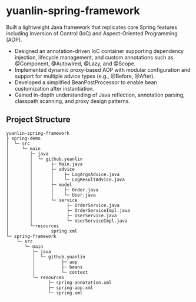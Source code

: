 # yuanlin-spring-framework
Built a lightweight Java framework that replicates core Spring features including Inversion of Control (IoC) and Aspect-Oriented Programming (AOP).

- Designed an annotation-driven IoC container supporting dependency injection, lifecycle management, and custom annotations such as @Component, @Autowired, @Lazy, and @Scope.
- Implemented dynamic proxy-based AOP with modular configuration and support for multiple advice types (e.g., @Before, @After).
- Developed a simplified BeanPostProcessor to enable bean customization after instantiation.
- Gained in-depth understanding of Java reflection, annotation parsing, classpath scanning, and proxy design patterns.
## Project Structure
```
yuanlin-spring-framework
├ spring-demo
│  └─ src
│     └─ main
│        ├─ java
│        │  └─ github.yuanlin
│        │       ├─ Main.java
│        │       ├─ advice
│        │       │    ├─ LogArgsAdvice.java
│        │       │    └─ LogResultAdvice.java
│        │       ├─ model
│        │       │    ├─ Order.java
│        │       │    └─ User.java
│        │       └─ service
│        │             ├─ OrderService.java
│        │             ├─ OrderServiceImpl.java
│        │             ├─ UserService.java
│        │             └─ UserServiceImpl.java
│        └─resources
│                spring.xml
└─ spring-framework
    └─ src
       └─ main
          ├─ java
          │  └─ github.yuanlin
          │          ├─ aop
          │          ├─ beans
          │          └─ context
          └─ resources
                ├─ spring-annotation.xml
                ├─ spring-aop.xml
                └─ spring.xml

```
